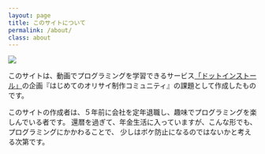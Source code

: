 ```yaml
---
layout: page
title: このサイトについて
permalink: /about/
class: about
---
```


![](../images/oldman_75.png)

このサイトは、動画でプログラミングを学習できるサービス[「ドットインストール」](https://dotinstall.com/)の企画『はじめてのオリサイ制作コミュニティ』の課題として作成したものです。

このサイトの作成者は、５年前に会社を定年退職し、趣味でプログラミングを楽しんでいる者です。
還暦を過ぎて、年金生活に入っていますが、こんな形でも、プログラミングにかかわることで、
少しはボケ防止になるのではないかと考える次第です。


